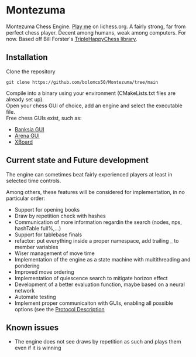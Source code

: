 # Montezuma
Montezuma Chess Engine. [Play me](https://lichess.org/@/Montezuma_BOT) on lichess.org.
A fairly strong, far from perfect chess player. Decent among humans, weak among computers. For now.
Based off Bill Forster's [TripleHappyChess library](https://github.com/billforsternz/thc-chess-library).

## Installation
Clone the repository
```
git clone https://github.com/bolomcs50/Montezuma/tree/main
```

Compile into a binary using your environment (CMakeLists.txt files are already set up).  
Open your chess GUI of choice, add an engine and select the executable file.  
Free chess GUIs exist, such as:  
* [Banksia GUI](https://banksiagui.com/)
* [Arena GUI](http://www.playwitharena.de/)
* [XBoard](https://www.gnu.org/software/xboard/)

## Current state and Future development
The engine can sometimes beat fairly experienced players at least in selected time controls.

Among others, these features will be considered for implementation, in no particular order:
* Support for opening books
* Draw by repetition check with hashes
* Communication of more information regardin the search (nodes, nps, hashTable full%,...)
* Support for tablebase finals
* refactor: put everything inside a proper namespace, add trailing _ to member variables 
* Wiser management of move time
* Implementation of the engine as a state machine with multithreading and pondering
* Improved move ordering
* Implementation of quiescence search to mitigate horizon effect
* Development of a better evaluation function, maybe based on a neural network
* Automate testing
* Implement proper communicaiton with GUIs, enabling all possible options (see the [Protocol Description](http://wbec-ridderkerk.nl/html/UCIProtocol.html)

## Known issues
* The engine does not see draws by repetition as such and plays them even if it is winning